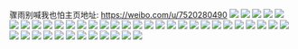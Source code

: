 骤雨别喊我也怕主页地址: https://weibo.com/u/7520280490 
![](https://wx4.sinaimg.cn/mw2000/008cWkuCly1h8ueh9b4ywj31o027wh2j.jpg) 
![](https://wx4.sinaimg.cn/mw2000/008cWkuCly1h8pgythol6j30mz0hzwhj.jpg) 
![](https://wx4.sinaimg.cn/mw2000/008cWkuCly1h8n6pzkxh5j30fg0v5mzn.jpg) 
![](https://wx4.sinaimg.cn/mw2000/008cWkuCly1h8k01atlstj30u0140k03.jpg) 
![](https://wx4.sinaimg.cn/mw2000/008cWkuCly1h8k019xd2hj30ke0sftbu.jpg) 
![](https://wx4.sinaimg.cn/mw2000/008cWkuCly1h8k07n5gihj30u013z46m.jpg) 
![](https://wx4.sinaimg.cn/mw2000/008cWkuCly1h8k09v0c70j30gz0c9dhs.jpg) 
![](https://wx4.sinaimg.cn/mw2000/008cWkuCly1h8k0q29oa6j30u0140469.jpg) 
![](https://wx4.sinaimg.cn/mw2000/008cWkuCly1h8k0vnxdxij30ys0tuq9e.jpg) 
![](https://wx4.sinaimg.cn/mw2000/008cWkuCly1h8k0th7sezj30h00lxgn6.jpg) 
![](https://wx4.sinaimg.cn/mw2000/008cWkuCly1h8ixametihj30u00u6grz.jpg) 
![](https://wx4.sinaimg.cn/mw2000/008cWkuCly1h8ixamq4g2j30h507f752.jpg) 
![](https://wx4.sinaimg.cn/mw2000/008cWkuCly1h8ixanban2j30u01hcn6u.jpg) 
![](https://wx4.sinaimg.cn/mw2000/008cWkuCly1h8ixiqic59j30n016cdip.jpg) 
![](https://wx4.sinaimg.cn/mw2000/008cWkuCly1h8ixirgjhvj30sb0s6wic.jpg) 
![](https://wx4.sinaimg.cn/mw2000/008cWkuCly1h7zcx6xmr4j31jj1gn1ev.jpg) 
![](https://wx4.sinaimg.cn/mw2000/008cWkuCly1h7t7fp4iibj30n01dswjb.jpg) 
![](https://wx4.sinaimg.cn/mw2000/008cWkuCly1h7r2vsti1wj30n01dsq8b.jpg) 
![](https://wx4.sinaimg.cn/mw2000/008cWkuCly1h7qm7foodbj30jw0cawg1.jpg) 
![](https://wx4.sinaimg.cn/mw2000/008cWkuCly1h6oxvn5zcij30tn11i42r.jpg) 
![](https://wx4.sinaimg.cn/mw2000/008cWkuCly1h6oxvrt58cj30n00ukjve.jpg) 
![](https://wx4.sinaimg.cn/mw2000/008cWkuCly1h6oxvodz01j30u0140dlv.jpg) 
![](https://wx4.sinaimg.cn/mw2000/008cWkuCly1h6oxvp7jgwj30u013n7ap.jpg) 
![](https://wx4.sinaimg.cn/mw2000/008cWkuCly1h6oxvuq6b5j30ov0k0wfv.jpg) 
![](https://wx4.sinaimg.cn/mw2000/008cWkuCly1h6oxvqdta7j30u0140wnh.jpg) 
![](https://wx4.sinaimg.cn/mw2000/008cWkuCly1h6oxvvbfsuj30u00u0jwx.jpg) 
![](https://wx4.sinaimg.cn/mw2000/008cWkuCly1h6oxvidqzvj30u00u0gn1.jpg) 
![](https://wx4.sinaimg.cn/mw2000/008cWkuCly1h6oywv9tbuj30u01hcgma.jpg) 
![](https://wx4.sinaimg.cn/mw2000/008cWkuCly1h6oxvt1ivzj30u0140k1n.jpg) 
![](https://wx4.sinaimg.cn/mw2000/008cWkuCly1h6oxvtlqzej30u0140423.jpg) 
![](https://wx4.sinaimg.cn/mw2000/008cWkuCly1h6oxvu3styj30u014010a.jpg) 
![](https://wx4.sinaimg.cn/mw2000/008cWkuCly1h6hmh7h72rj30mz0ilab4.jpg) 
![](https://wx4.sinaimg.cn/mw2000/008cWkuCly1h66ipveunxj30vc15sq5m.jpg) 
![](https://wx4.sinaimg.cn/mw2000/008cWkuCly1h66ipvwo7jj30vc15s170.jpg) 
![](https://wx4.sinaimg.cn/mw2000/008cWkuCly1h66iptn5xuj30vc15o0v7.jpg) 
![](https://wx4.sinaimg.cn/mw2000/008cWkuCly1h66ipwgt3sj30n00uk4g0.jpg) 
![](https://wx4.sinaimg.cn/mw2000/008cWkuCly1h644otun5yj30u0140jwv.jpg) 
![](https://wx4.sinaimg.cn/mw2000/008cWkuCly1h61w81jj5hj30u0140ac1.jpg) 
![](https://wx4.sinaimg.cn/mw2000/008cWkuCly1h5o08s13o7j30n00r6adc.jpg) 
![](https://wx4.sinaimg.cn/mw2000/008cWkuCly1h5kb9wjme1j30mz13jaeb.jpg) 
![](https://wx4.sinaimg.cn/mw2000/008cWkuCly1h4p6azdle3j30u013u465.jpg) 
![](https://wx4.sinaimg.cn/mw2000/008cWkuCly1h4p6b0jl36j30u01407cy.jpg) 
